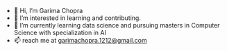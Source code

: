 - 👋 Hi, I’m Garima Chopra
- 👀 I’m interested in learning and contributing.
- 🌱 I’m currently learning data science and pursuing masters in Computer Science with specialization in AI
- 📫 reach me at garimachopra.1212@gmail.com


